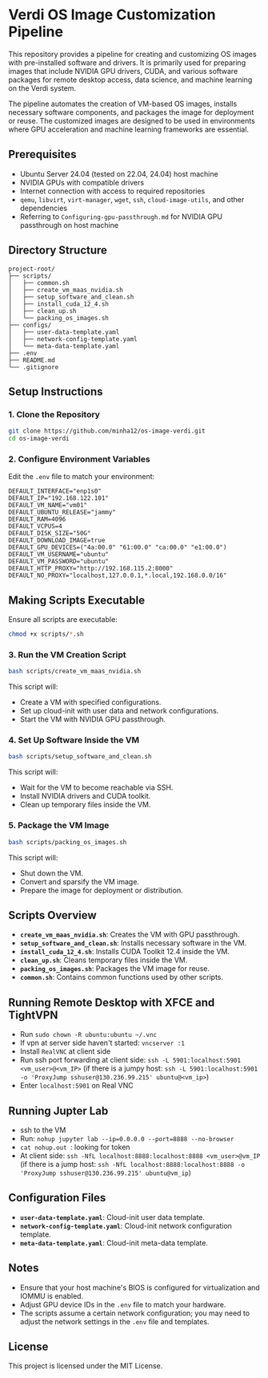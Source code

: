 
# Verdi OS Image Customization Pipeline

This repository provides a pipeline for creating and customizing OS images with pre-installed software and drivers. It is primarily used for preparing images that include NVIDIA GPU drivers, CUDA, and various software packages for remote desktop access, data science, and machine learning on the Verdi system.

The pipeline automates the creation of VM-based OS images, installs necessary software components, and packages the image for deployment or reuse. The customized images are designed to be used in environments where GPU acceleration and machine learning frameworks are essential.

## **Prerequisites**

- Ubuntu Server 24.04 (tested on 22.04, 24.04) host machine
- NVIDIA GPUs with compatible drivers
- Internet connection with access to required repositories
- `qemu`, `libvirt`, `virt-manager`, `wget`, `ssh`, `cloud-image-utils`, and other dependencies
- Referring to `Configuring-gpu-passthrough.md` for NVIDIA GPU passthrough on host machine
## **Directory Structure**

```
project-root/
├── scripts/
│   ├── common.sh
│   ├── create_vm_maas_nvidia.sh
│   ├── setup_software_and_clean.sh
│   ├── install_cuda_12_4.sh
│   ├── clean_up.sh
│   └── packing_os_images.sh
├── configs/
│   ├── user-data-template.yaml
│   ├── network-config-template.yaml
│   └── meta-data-template.yaml
├── .env
├── README.md
└── .gitignore
```

## **Setup Instructions**

### **1. Clone the Repository**

```bash
git clone https://github.com/minha12/os-image-verdi.git
cd os-image-verdi
```

### **2. Configure Environment Variables**

Edit the `.env` file to match your environment:

```dotenv
DEFAULT_INTERFACE="enp1s0"
DEFAULT_IP="192.168.122.101"
DEFAULT_VM_NAME="vm01"
DEFAULT_UBUNTU_RELEASE="jammy"
DEFAULT_RAM=4096
DEFAULT_VCPUS=4
DEFAULT_DISK_SIZE="50G"
DEFAULT_DOWNLOAD_IMAGE=true
DEFAULT_GPU_DEVICES=("4a:00.0" "61:00.0" "ca:00.0" "e1:00.0")
DEFAULT_VM_USERNAME="ubuntu"
DEFAULT_VM_PASSWORD="ubuntu"
DEFAULT_HTTP_PROXY="http://192.168.115.2:8000"
DEFAULT_NO_PROXY="localhost,127.0.0.1,*.local,192.168.0.0/16"
```

## **Making Scripts Executable**

Ensure all scripts are executable:

```bash
chmod +x scripts/*.sh
```


### **3. Run the VM Creation Script**

```bash
bash scripts/create_vm_maas_nvidia.sh
```

This script will:

- Create a VM with specified configurations.
- Set up cloud-init with user data and network configurations.
- Start the VM with NVIDIA GPU passthrough.

### **4. Set Up Software Inside the VM**

```bash
bash scripts/setup_software_and_clean.sh
```

This script will:

- Wait for the VM to become reachable via SSH.
- Install NVIDIA drivers and CUDA toolkit.
- Clean up temporary files inside the VM.

### **5. Package the VM Image**

```bash
bash scripts/packing_os_images.sh
```

This script will:

- Shut down the VM.
- Convert and sparsify the VM image.
- Prepare the image for deployment or distribution.

## **Scripts Overview**

- **`create_vm_maas_nvidia.sh`**: Creates the VM with GPU passthrough.
- **`setup_software_and_clean.sh`**: Installs necessary software in the VM.
- **`install_cuda_12_4.sh`**: Installs CUDA Toolkit 12.4 inside the VM.
- **`clean_up.sh`**: Cleans temporary files inside the VM.
- **`packing_os_images.sh`**: Packages the VM image for reuse.
- **`common.sh`**: Contains common functions used by other scripts.

## **Running Remote Desktop with XFCE and TightVPN**
- Run `sudo chown -R ubuntu:ubuntu ~/.vnc`
- If vpn at server side haven't started: `vncserver :1`
- Install `RealVNC` at client side
- Run ssh port forwarding at client side: `ssh -L 5901:localhost:5901 <vm_user>@<vm_IP>` (if there is a jumpy host: `ssh -L 5901:localhost:5901 -o 'ProxyJump sshuser@130.236.99.215' ubuntu@<vm_ip>`)
- Enter `localhost:5901` on Real VNC

## **Running Jupter Lab**
- ssh to the VM
- Run: `nohup jupyter lab --ip=0.0.0.0 --port=8888 --no-browser`
- `cat nohup.out `: looking for token
- At client side: `ssh -NfL localhost:8888:localhost:8888 <vm_user>@vm_IP` (if there is a jump host: `ssh -NfL localhost:8888:localhost:8888 -o 'ProxyJump sshuser@130.236.99.215' ubuntu@vm_ip`)

## **Configuration Files**

- **`user-data-template.yaml`**: Cloud-init user data template.
- **`network-config-template.yaml`**: Cloud-init network configuration template.
- **`meta-data-template.yaml`**: Cloud-init meta-data template.

## **Notes**

- Ensure that your host machine's BIOS is configured for virtualization and IOMMU is enabled.
- Adjust GPU device IDs in the `.env` file to match your hardware.
- The scripts assume a certain network configuration; you may need to adjust the network settings in the `.env` file and templates.

## **License**

This project is licensed under the MIT License.

